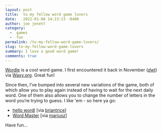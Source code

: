 ```yaml
---
layout: post
title:  to my fellow word game lovers
date:   2022-01-08 14:23:13 -0400
author: joe jenett
category:
  -  games
  -  fun
permalink: /to-my-fellow-word-game-lovers/
slug: to-my-fellow-word-game-lovers
summary: I love a good word game!
comments: true
---
```

<p><a title="Wordle - A daily word game" href="https://twitter.com/powerlanguish/status/1488263944309731329">Wordle</a> is a cool word game. I first encountered it back in November (<a href="https://the.dailywebthing.com/guess-the-new-daily-word-in-6-tries/"><em>dwt</em></a>) via <a href="https://waxy.org/category/links/">Waxy.org</a>. Great fun!</p>
<p>Since then, I’ve bumped into several new variations of the game, both of which allow you to play again instead of having to wait for the next daily word. One of them also allows you to change the number of letters in the word you’re trying to guess. I like 'em - so here ya go:</p>
<p><ul><li><a title="hello wordl" href="https://foldr.moe/hello-wordl/">hello wordl</a> [via <a title="briantrice" href="https://pinboard.in/u:briantrice">briantrice</a>]</li>
<li><a title="Word Master" href="https://octokatherine.github.io/word-master/">Word Master</a> [via <a title="mariusz" href="https://pinboard.in/u:mariusz">mariusz</a>]</li></ul></p>
<p>Have fun...</p>


<a href="https://brid.gy/publish/twitter"></a>
<data class="p-bridgy-omit-link" value="false"></data>